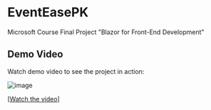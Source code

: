 # EventEasePK
Microsoft Course Final Project "Blazor for Front-End Development"

## Demo Video
Watch demo video to see the project in action:

![image](https://github.com/user-attachments/assets/63eee3ee-6f5d-44f8-a984-5d1203ef4265)

[[Watch the video](https://drive.google.com/file/d/1MoGjqAbEvquHxtKWgtpUGSFMY3gt0BFX/view?usp=drive_link)]
